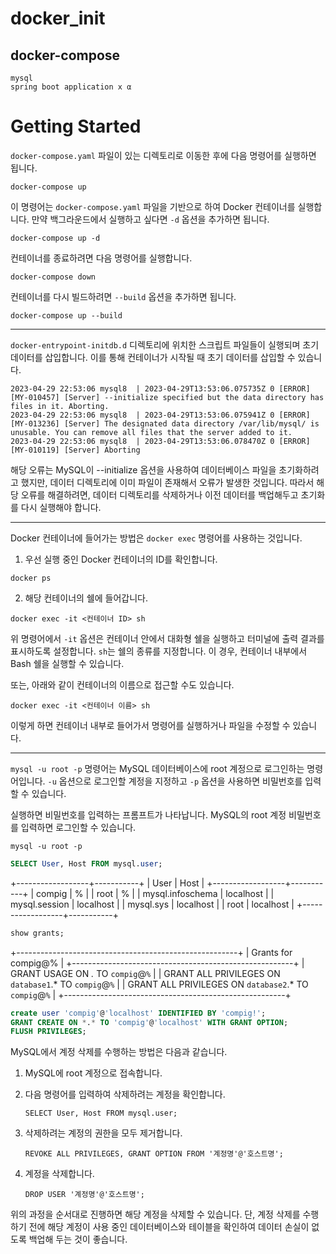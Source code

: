 # docker_init

## docker-compose
~~~
mysql
spring boot application x α
~~~

# Getting Started

`docker-compose.yaml` 파일이 있는 디렉토리로 이동한 후에 다음 명령어를 실행하면 됩니다.

```
docker-compose up
```

이 명령어는 `docker-compose.yaml` 파일을 기반으로 하여 Docker 컨테이너를 실행합니다. 만약 백그라운드에서 실행하고 싶다면 `-d` 옵션을 추가하면 됩니다.

```
docker-compose up -d
``` 

컨테이너를 종료하려면 다음 명령어를 실행합니다.

```
docker-compose down
``` 

컨테이너를 다시 빌드하려면 `--build` 옵션을 추가하면 됩니다.

```
docker-compose up --build
```
---
`docker-entrypoint-initdb.d` 디렉토리에 위치한 스크립트 파일들이 실행되며 초기 데이터를 삽입합니다. 이를 통해 컨테이너가 시작될 때 초기 데이터를 삽입할 수 있습니다.

```
2023-04-29 22:53:06 mysql8  | 2023-04-29T13:53:06.075735Z 0 [ERROR] [MY-010457] [Server] --initialize specified but the data directory has files in it. Aborting.
2023-04-29 22:53:06 mysql8  | 2023-04-29T13:53:06.075941Z 0 [ERROR] [MY-013236] [Server] The designated data directory /var/lib/mysql/ is unusable. You can remove all files that the server added to it.
2023-04-29 22:53:06 mysql8  | 2023-04-29T13:53:06.078470Z 0 [ERROR] [MY-010119] [Server] Aborting
```

해당 오류는 MySQL이 --initialize 옵션을 사용하여 데이터베이스 파일을 초기화하려고 했지만, 데이터 디렉토리에 이미 파일이 존재해서 오류가 발생한 것입니다. 따라서 해당 오류를 해결하려면, 데이터 디렉토리를 삭제하거나 이전 데이터를 백업해두고 초기화를 다시 실행해야 합니다.

---

Docker 컨테이너에 들어가는 방법은 `docker exec` 명령어를 사용하는 것입니다.

1. 우선 실행 중인 Docker 컨테이너의 ID를 확인합니다.

```
docker ps
```

2. 해당 컨테이너의 쉘에 들어갑니다.

```
docker exec -it <컨테이너 ID> sh
```

위 명령어에서 `-it` 옵션은 컨테이너 안에서 대화형 쉘을 실행하고 터미널에 출력 결과를 표시하도록 설정합니다. `sh`는 쉘의 종류를 지정합니다. 이 경우, 컨테이너 내부에서 Bash 쉘을 실행할 수 있습니다.

또는, 아래와 같이 컨테이너의 이름으로 접근할 수도 있습니다.

```
docker exec -it <컨테이너 이름> sh
```

이렇게 하면 컨테이너 내부로 들어가서 명령어를 실행하거나 파일을 수정할 수 있습니다.

---

`mysql -u root -p` 명령어는 MySQL 데이터베이스에 root 계정으로 로그인하는 명령어입니다. `-u` 옵션으로 로그인할 계정을 지정하고 `-p` 옵션을 사용하면 비밀번호를 입력할 수 있습니다.

실행하면 비밀번호를 입력하는 프롬프트가 나타납니다. MySQL의 root 계정 비밀번호를 입력하면 로그인할 수 있습니다.

```
mysql -u root -p
```
```sql
SELECT User, Host FROM mysql.user;
```
+------------------+-----------+
| User             | Host      |
+------------------+-----------+
| compig           | %         |
| root             | %         |
| mysql.infoschema | localhost |
| mysql.session    | localhost |
| mysql.sys        | localhost |
| root             | localhost |
+------------------+-----------+
```sql
show grants;
```
+-------------------------------------------------------+
| Grants for compig@%                                   |
+-------------------------------------------------------+
| GRANT USAGE ON *.* TO `compig`@`%`                    |
| GRANT ALL PRIVILEGES ON `database1`.* TO `compig`@`%` |
| GRANT ALL PRIVILEGES ON `database2`.* TO `compig`@`%` |
+-------------------------------------------------------+

```sql
create user 'compig'@'localhost' IDENTIFIED BY 'compig!';
GRANT CREATE ON *.* TO 'compig'@'localhost' WITH GRANT OPTION;
FLUSH PRIVILEGES;
```

MySQL에서 계정 삭제를 수행하는 방법은 다음과 같습니다.

1. MySQL에 root 계정으로 접속합니다.
2. 다음 명령어를 입력하여 삭제하려는 계정을 확인합니다.

   ```
   SELECT User, Host FROM mysql.user;
   ```

3. 삭제하려는 계정의 권한을 모두 제거합니다.

   ```
   REVOKE ALL PRIVILEGES, GRANT OPTION FROM '계정명'@'호스트명';
   ```

4. 계정을 삭제합니다.

   ```
   DROP USER '계정명'@'호스트명';
   ```

위의 과정을 순서대로 진행하면 해당 계정을 삭제할 수 있습니다. 단, 계정 삭제를 수행하기 전에 해당 계정이 사용 중인 데이터베이스와 테이블을 확인하여 데이터 손실이 없도록 백업해 두는 것이 좋습니다.